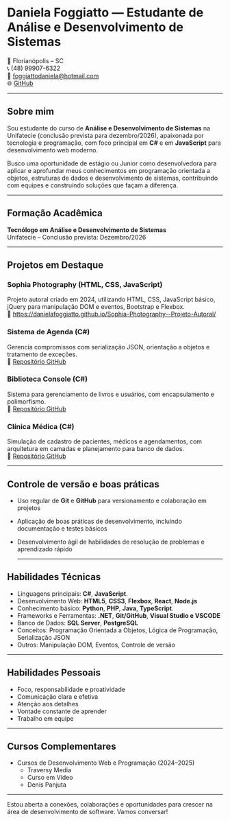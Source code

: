 # Daniela Foggiatto — Estudante de Análise e Desenvolvimento de Sistemas

📍 Florianópolis – SC  
📞 (48) 99907-6322  
📧 foggiattodaniela@hotmail.com  
🌐 [GitHub](https://github.com/danielafoggiatto)

---

## Sobre mim

Sou estudante do curso de **Análise e Desenvolvimento de Sistemas** na Unifatecie (conclusão prevista para dezembro/2026), apaixonada por tecnologia e programação, 
com foco principal em **C#** e em **JavaScript** para desenvolvimento web moderno.

Busco uma oportunidade de estágio ou Junior como desenvolvedora para aplicar e aprofundar meus conhecimentos em programação orientada a objetos, estruturas de dados 
e desenvolvimento de sistemas, contribuindo com equipes e construindo soluções que façam a diferença.

---

## Formação Acadêmica

**Tecnólogo em Análise e Desenvolvimento de Sistemas**  
Unifatecie – Conclusão prevista: Dezembro/2026

---
## Projetos em Destaque

### Sophia Photography (HTML, CSS, JavaScript)  
Projeto autoral criado em 2024, utilizando HTML, CSS, JavaScript básico, jQuery para manipulação DOM e eventos, Bootstrap e Flexbox.  
🔗 https://danielafoggiatto.github.io/Sophia-Photography--Projeto-Autoral/

### Sistema de Agenda (C#)  
Gerencia compromissos com serialização JSON, orientação a objetos e tratamento de exceções.  
🔗 [Repositório GitHub](https://github.com/danielafoggiatto/Agenda_de_Compromissos)

### Biblioteca Console (C#)  
Sistema para gerenciamento de livros e usuários, com encapsulamento e polimorfismo.  
🔗 [Repositório GitHub](https://github.com/danielafoggiatto/Biblioteca_Console)

### Clínica Médica (C#)  
Simulação de cadastro de pacientes, médicos e agendamentos, com arquitetura em camadas e planejamento para banco de dados.  
🔗 [Repositório GitHub](https://github.com/danielafoggiatto/Sitema-de-Agendamento---Clinica-Medica)

---

## Controle de versão e boas práticas

- Uso regular de **Git** e **GitHub** para versionamento e colaboração em projetos  
- Aplicação de boas práticas de desenvolvimento, incluindo documentação e testes básicos  
- Desenvolvimento ágil de habilidades de resolução de problemas e aprendizado rápido

  ---
  
## Habilidades Técnicas

- Linguagens principais: **C#**, **JavaScript**.
- Desenvolvimento Web: **HTML5**, **CSS3**, **Flexbox**, **React**, **Node.js**
- Conhecimento básico: **Python**, **PHP**, **Java**, **TypeScript**.
- Frameworks e Ferramentas: **.NET**, **Git/GitHub**, **Visual Studio e VSCODE**  
- Banco de Dados: **SQL Server**, **PostgreSQL**  
- Conceitos: Programação Orientada a Objetos, Lógica de Programação, Serialização JSON  
- Outros: Manipulação DOM, Eventos, Controle de versão

---

## Habilidades Pessoais

- Foco, responsabilidade e proatividade  
- Comunicação clara e efetiva  
- Atenção aos detalhes  
- Vontade constante de aprender  
- Trabalho em equipe

---

## Cursos Complementares

- Cursos de Desenvolvimento Web e Programação (2024–2025)  
  - Traversy Media  
  - Curso em Vídeo  
  - Denis Panjuta

---

Estou aberta a conexões, colaborações e oportunidades para crescer na área de desenvolvimento de software. Vamos conversar!

